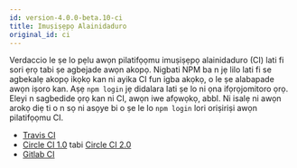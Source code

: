 ```yaml
---
id: version-4.0.0-beta.10-ci
title: Imuṣiṣẹpọ Alainidaduro
original_id: ci
---
```


Verdaccio le ṣe lo pẹlu awọn pilatifọọmu imuṣiṣẹpọ alainidaduro (CI) lati fi sori ẹrọ tabi ṣe agbejade awọn akopọ. Nigbati NPM ba n jẹ lilo lati fi se agbekalẹ akopọ ikọkọ kan ni ayika CI fun igba akọkọ, o le ṣe alabapade awọn iṣoro kan. Aṣẹ `npm login` jẹ didalara lati ṣe lo ni ọna ifọrọjomitoro ọrọ. Eleyi n sagbedide ọrọ kan ni CI, awọn iwe afọwọkọ, abbl. Ni isalẹ ni awọn arokọ diẹ ti o n sọ ni asọye bi o ṣe le lo `npm login` lori oriṣiriṣi awọn pilatifọọmu CI.

- [Travis CI](https://remysharp.com/2015/10/26/using-travis-with-private-npm-deps)
- [Circle CI 1.0](https://circleci.com/docs/1.0/npm-login/) tabi [Circle CI 2.0](https://circleci.com/docs/2.0/deployment-integrations/#npm)
- [Gitlab CI](https://www.exclamationlabs.com/blog/continuous-deployment-to-npm-using-gitlab-ci/)